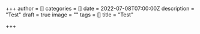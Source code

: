 +++
author = []
categories = []
date = 2022-07-08T07:00:00Z
description = "Test"
draft = true
image = ""
tags = []
title = "Test"

+++
